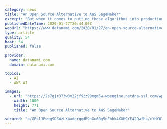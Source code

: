```yaml
---
category: news
title: "An Open Source Alternative to AWS SageMaker"
excerpt: "But when it comes to putting those algorithms into production for inference, outside of AWS’s popular SageMaker, there’s not a lot to choose from. Now a startup called Cortex Labs is looking to seize the opportunity with an open source tool designed to ..."
publishedDateTime: 2020-01-27T20:44:00Z
webUrl: "https://www.datanami.com/2020/01/27/an-open-source-alternative-to-aws-sagemaker/"
type: article
quality: 54
heat: 54
published: false

provider:
  name: datanami.com
  domain: datanami.com

topics:
  - AI
  - AWS AI

images:
  - url: "https://2s7gjr373w3x22jf92z99mgm5w-wpengine.netdna-ssl.com/wp-content/uploads/2020/01/chip_shutterstock_Robert-Lucian-Crusitu.jpg"
    width: 1000
    height: 771
    title: "An Open Source Alternative to AWS SageMaker"

secured: "p/GPslJPwegSDSWzLX4adgrqqdR9nGu6Bg5nFhhk4X8H9YE42Qwfha/cYHY63hTMqUXJKbFiF1QJRas1YYk7ReCVJN6DXnhd1o6J8ZP+yDEJWelpI4SaAYdj9wLyOP6AgAPSnEw7l4islz8RQKWDD2y+b6DvKUfASsDTs1fCc0EFnR0YcTU6UV1BHlJnrnKqtg7LyElhjmEaSMNOo/BXdPQxuh1W/yv+xrrAg07/9lu3ttbJd3pXxTrXctIp5aAuvHm9iPd4TVq/cLbVaQGWbLySKpxJcB7nHEXL2gpv3WlKoHJLXOYkJTsDYfrQQ1vs;r4w28yNMrOCONjLsJR/rsA=="
---
```


